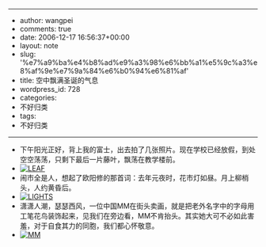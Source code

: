 - --
- author: wangpei
- comments: true
- date: 2006-12-17 16:56:37+00:00
- layout: note
- slug: '%e7%a9%ba%e4%b8%ad%e9%a3%98%e6%bb%a1%e5%9c%a3%e8%af%9e%e7%9a%84%e6%b0%94%e6%81%af'
- title: 空中飘满圣诞的气息
- wordpress_id: 728
- categories:
- 不好归类
- tags:
- 不好归类
- --
- 下午阳光正好，背上我的富士，出去拍了几张照片。现在学校已经放假，到处空空荡荡，只剩下最后一片藤叶，飘荡在教学楼前。
- [![LEAF](http://static.flickr.com/143/324971275_829b982b56_m.jpg)](http://www.flickr.com/photos/lookoo/324971275/)
- 闹市全是人，想起了欧阳修的那首词：去年元夜时，花市灯如昼。月上柳梢头，人约黄昏后。
- [![LIGHTS](http://static.flickr.com/138/324971812_7d8c13b82e_m.jpg)](http://www.flickr.com/photos/lookoo/324971812/)
- 潇潇人潮，瑟瑟西风，一位中国MM在街头卖画，就是把老外名字中的字母用工笔花鸟装饰起来，见我们在旁边看，MM不肯抬头。其实她大可不必如此害羞，对于自食其力的同胞，我们都心怀敬意。
- [![MM](http://static.flickr.com/137/324971962_14c8a0496f_m.jpg)](http://www.flickr.com/photos/lookoo/324971962/)
